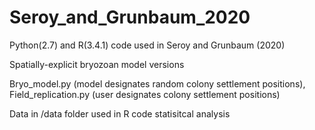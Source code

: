 # Seroy_and_Grunbaum_2020

Python(2.7) and R(3.4.1) code used in Seroy and Grunbaum (2020)

Spatially-explicit bryozoan model versions

Bryo_model.py (model designates random colony settlement positions),
Field_replication.py (user designates colony settlement positions)

Data in /data folder used in R code statisitcal analysis 


